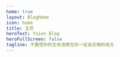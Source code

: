 ```yaml
---
home: true
layout: BlogHome
icon: home
title: 主页
heroText: Yaien Blog
heroFullScreen: false
tagline: 不要把你的生命浪费在你一定会后悔的地方 
---
```

